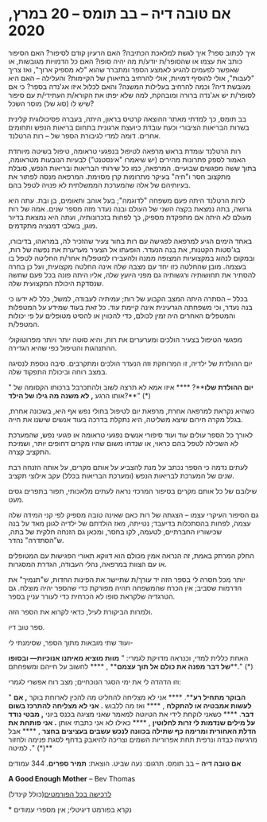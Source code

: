 # אם טובה דיה – בב תומס – 20 במרץ, 2020

איך לכתוב ספר? איך לגשת למלאכת הכתיבה? האם הרעיון קודם לסיפור? האם הסיפור כותב את עצמו או שהסופר/ת יודע/ת מה יהיה סופו? האם כל הדמויות מגובשות, או שאפשר לפעמים להגיע לאמצע הספר ומתברר שהוא &quot;לא מספיק ארוך&quot;, ואז צריך &quot;לעבות&quot;, אולי להוסיף דמויות, אולי להרחיב בתיאורן של הקיימות? והעלילה – האם היא מגובשת דיה? וכמה להרחיב בעלילות המשנה? והאם לכלול איזו אג&#39;נדה בספר? כי אם לסופר/ת יש אג&#39;נדה ברורה ומובהקת, למה שלא יפתו את הקורא/ת העתידי/ת עם סיפור שיש לו (סוג של) מוסר השכל?

בב תומס, כך למדתי מאתר ההוצאה קרטיס בראון, היתה, בעברה פסיכולוגית קלינית בשרות הבריאות הציבורי וכעת עובדת כיועצת ארגונית בתחום בריאות הנפש ותחומים אחרים. דומה למדי לגיבורת הספר של – רות הרטלנד.

רות הרטלנד עומדת בראש מרפאה לטיפול בנפגעי טראומה, טיפול בשיטה מיוחדת האמור לספק פתרונות מהירים (יש שיאמרו &quot;אינסטנט&quot;) לבעיות הנובעות מטראומה, בתוך ששה מפגשים שבועיים. המרפאה, כמו כל שירותי הבריאות ובריאות הנפש, סובלת מתקצוב חסר ו&quot;חיה&quot; בעיקר מתרומות קרן מסוימת. המרפאה מנסה לפתור את בעיותיהם של אלה שהמערכת הממשלתית לא פנויה לטפל בהם.

לרות הרטלנד היתה פעם משפחה &quot;לדוגמה&quot;; בעל אוהב ותאומים, בן ובת. עתה היא גרושה, בתה נמצאת בקצה השני של העולם ובנה נעדר מזה מספר שנים. אמה של רות מעולם לא היתה אם מתפקדת מספיק, כך לפחות בזכרונותיה, ועתה היא נמצאת בדיור מוגן, בשלבי דמנציה מתקדמים.

באחד הימים הגיע למרפאה לפגישה עם רות בחור צעיר שהזכיר לה, במראהו, בדיבורו, בג&#39;סטות הקטנות, את בנה הנעדר. הופעתו אל הצעיר מערערת את נפשה של רות, ובמקום לנהוג במקצועיות המצופה ממנה ולהעבירו למטפל/ת אחר/ת החליטה לטפל בו בעצמה. מובן שהחלטה כזו יחד עם מצבה שלה אינה החלטה מקצועית, ועל כן בחרה להסתיר את תחושותיה ורגשותיה גם מפני היועץ שלה, אליו היתה פונה בכל פעם שחשה שנסדקת היכולת המקצועית שלה.

בכלל – הסתרה היתה המצב הקבוע של רות; עמיתיה לעבודה, למשל, כלל לא ידעו כי בנה נעדר, וכי משפחתה הגרעינית אינה קיימת עוד. כל זאת בעוד שמידע על המטפלות והמטפלים האחרים היה זמין לכולם, כדי להכווין או להסיט מטופלים על פי יכולות המטפל/ת.

מפגשי הטיפול בצעיר הולכים ומערערים את רות, והיא סוטה יותר ויותר מפרוטוקולי ההתנהגות והטיפול כפי שהיא הגדירה.

יום ההולדת של ילדיה, זו המרוחקת וזה הנעדר הולכים ומתקרבים. סיבה נוספת לנסיגה במצב רוחה וביכולת התפקוד שלה.

&quot; **יום ההולדת שלו****? **** איזו אמא לא תרצה לשוב ולהתכרבל ברכּוּתו הקסומה של אותו הרגע ****,**  **לא משנה מה גילו של הילד****?**&quot; (\*)

כשהיא נקראת למרפאה אחרת, מרפאת יום לטיפול בחולי נפש אף היא, בשכונה אחרת, בגלל מקרה חירום שיצא משליטה, היא נתקלת בדרכה בעוד אנשים שישנו את חייה.

לאורך כל הספר עולים עוד ועוד סיפורי אנשים נפגעי טראומה או פגועי נפש, שהמערכת לא השכילה לטפל בהם כראוי, או שנדחו משום שהיו מקרים דחופים יותר, ושמיכת התקציב קצרה.

לעתים נדמה כי הספר נכתב על מנת להצביע על אותם מקרים, על אותה הזנחה רבת שנים של המערכת לבריאות הנפש (ומערכת הבריאות בכלל) עקב אילוצי תקציב.

שילובם של כל אותם מקרים בסיפור המרכזי נראה לעתים מלאכותי, תפור בתפרים גסים מעט.

גם הסיפור העיקרי עצמו – הצגתה של רות כאם שאינה טובה מספיק לפי קני המידה שלה עצמה, לפחות בהסתכלות בדיעבד; נטייתה, מאז הולדתם של ילדיה לגונן מאד על בנה שכישוריו החברתיים, לטעמה, לקו בחסר, ומכאן גם הזנחה חלקית של בתה, ש&quot;הסתדרה&quot; נהדר.

החלק המרתק באמת, זה הנראה אמין מכולם הוא דווקא תאורי הפגישות עם המטופלים או עם הצוות במרפאה, נהלי העבודה, הגדרת המסגרות.

יותר מכל חסרה לי בספר הזה יד עורך/ת שתיישר את הפינות החדות, ש&quot;תנמיך&quot; את הדרמות שסביב; אין הכרח שהמשפחה תהיה מפורקת כדי שהספר יהיה מוצלח. גם הטרגדיה שלקראת סופו לא הכרחית כדי לעורר עניין בספר.

ולמרות הביקורת לעיל, כדאי לקרוא את הספר הזה.

ספר טוב דיו.

ועוד שתי מובאות מתוך הספר, שסימנתי לי-

האחת כללית למדי, וכנראה מדויקת לגמרי:
 &quot; **מוות מוציא מאיתנו אנוכיות— ובסופו של דבר מפנה את כולם אל תוך עצמם**** , **** לחשוב על חייהם ומשפחתם**.&quot; (\*)

וזו הדהדה לי את ימי הסגר הנוכחיים; מצב רוח אפשרי לגמרי:

&quot; **הבוקר מתחיל רע****. **** אני לא מצליחה להחליט מה להכין לארוחת בוקר ****,**  **אם לעשות אמבטיה או להתקלח**** , **** ואז מה ללבוש ****.**  **אני לא מצליחה להתרכז בשום דבר****. **** כשאני לוקחת לידי את הטיוטה למאמר שאני מציגה בכנס ביוני ****,**  **מבטי נודד על מילים שנדמות לי זרות לחלוטין**** , **** כאילו לא אני כתבתי אותן ****.**  **אני פותחת את הדלת האחורית ומרימה כף שתילה בכוונה לנכש עשבים בעציצים בחצר**** , **** אבל מרגישה כבדה ונרפית תחת אפרוריות השמים וצריכה להיאבק בדחף לסגת פנימה ולחזור למיטה **.**&quot; (\*)**

**אם טובה דיה** – בב תומס. תרגום: נעה שביט. הוצאת: **תמיר ספרים**. 344 עמודים

**A Good Enough Mother** – Bev Thomas

[לרכישה בכל הפורמטים](https://www.tamirpublishing.co.il/product/%D7%90%D7%9D-%D7%98%D7%95%D7%91%D7%94-%D7%93%D7%99%D7%94-%D7%9E%D7%9B%D7%99%D7%A8%D7%94-%D7%9E%D7%95%D7%A7%D7%93%D7%9E%D7%AA/)(כולל קינדל)

\* נקרא בפורמט דיגיטלי; אין מספרי עמודים